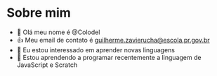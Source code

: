 # Sobre mim
- 👋 Olá meu nome é @Colodel
- :+1: Meu email de contato é guilherme.zavierucha@escola.pr.gov.br
- 👀 Eu estou interessado em aprender novas linguagens
- 🌱 Estou aprendendo a programar recentemente a linguagem de JavaScript e Scratch
